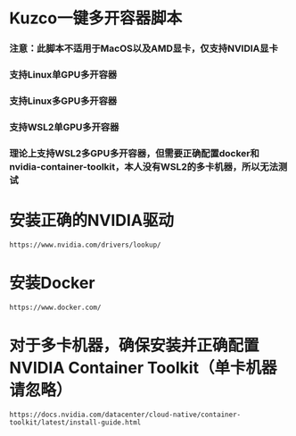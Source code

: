 # Kuzco一键多开容器脚本
### 注意：此脚本不适用于MacOS以及AMD显卡，仅支持NVIDIA显卡
### 支持Linux单GPU多开容器 
### 支持Linux多GPU多开容器 
### 支持WSL2单GPU多开容器 
### 理论上支持WSL2多GPU多开容器，但需要正确配置docker和nvidia-container-toolkit，本人没有WSL2的多卡机器，所以无法测试

# 安装正确的NVIDIA驱动
`https://www.nvidia.com/drivers/lookup/`
# 安装Docker
`https://www.docker.com/`
# 对于多卡机器，确保安装并正确配置NVIDIA Container Toolkit（单卡机器请忽略）
`https://docs.nvidia.com/datacenter/cloud-native/container-toolkit/latest/install-guide.html`
